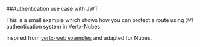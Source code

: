 ##Authentication use case with JWT

This is a small example which shows how you can protect a route using `JWT` authentication system in Vertx-Nubes.  

Inspired from [vertx-web examples](https://github.com/vert-x3/vertx-examples/tree/master/web-examples/src/main/java/io/vertx/example/web/jwt) and adapted for Nubes.
